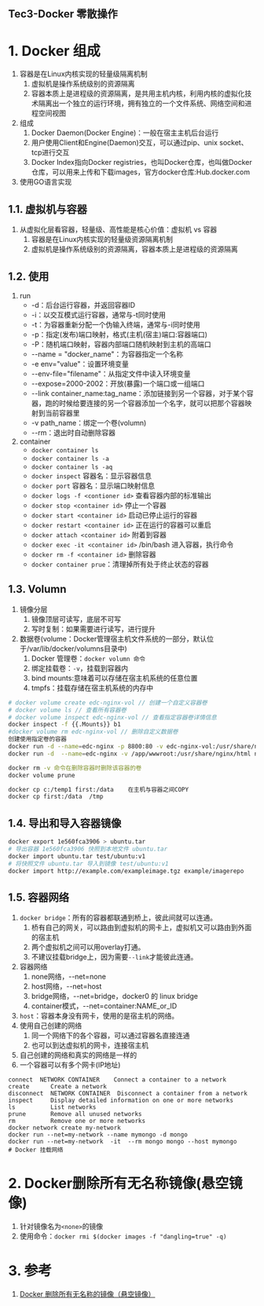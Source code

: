 Tec3-Docker 零散操作
---

# 1. Docker 组成
1. 容器是在Linux内核实现的轻量级隔离机制
   1. 虚拟机是操作系统级别的资源隔离
   2. 容器本质上是进程级的资源隔离，是共用主机内核，利用内核的虚拟化技术隔离出一个独立的运行环境，拥有独立的一个文件系统、网络空间和进程空间视图
2. 组成
   1. Docker Daemon(Docker Engine)：一般在宿主主机后台运行
   2. 用户使用Client和Engine(Daemon)交互，可以通过pip、unix socket、tcp进行交互
   3. Docker Index指向Docker registries，也叫Docker仓库，也叫做Docker仓库，可以用来上传和下载images，官方docker仓库:Hub.docker.com
3. 使用GO语言实现

## 1.1. 虚拟机与容器
1. 从虚拟化层看容器，轻量级、高性能是核心价值：虚拟机 vs 容器
   1. 容器是在Linux内核实现的轻量级资源隔离机制
   2. 虚拟机是操作系统级别的资源隔离，容器本质上是进程级的资源隔离

## 1.2. 使用
1. run
   + -d：后台运行容器，并返回容器ID
   + -i：以交互模式运行容器，通常与-t同时使用
   + -t：为容器重新分配一个伪输入终端，通常与-i同时使用
   + -p：指定(发布)端口映射，格式(主机(宿主)端口:容器端口)
   + -P：随机端口映射，容器内部端口随机映射到主机的高端口
   + --name = "docker_name"：为容器指定一个名称
   + -e env="value"：设置环境变量
   + --env-file="filename"：从指定文件中读入环境变量
   + --expose=2000-2002：开放(暴露)一个端口或一组端口
   + --link container_name:tag_name：添加链接到另一个容器，对于某个容器，跑的时候给要连接的另一个容器添加一个名字，就可以把那个容器映射到当前容器里
   + -v path_name：绑定一个卷(volumn)
   + --rm：退出时自动删除容器
2. container
   + `docker container ls`
   + `docker container ls -a`
   + `docker container ls -aq`
   + `docker inspect` 容器名：显示容器信息
   + `docker port` 容器名：显示端口映射信息
   + `docker logs -f <contioner id>` 查看容器内部的标准输出
   + `docker stop <container id>` 停止一个容器
   + `docker start <container id>` 启动已停止运行的容器
   + `docker restart <container id>` 正在运行的容器可以重启
   + `docker attach <container id>` 附着到容器
   + `docker exec -it <container id>` /bin/bash 进入容器，执行命令
   + `docker rm -f <container id>` 删除容器
   + `docker container prue`：清理掉所有处于终止状态的容器

## 1.3. Volumn
1. 镜像分层
   1. 镜像顶层可读写，底层不可写
   2. 写时复制：如果需要进行读写，进行提升
2. 数据卷(volume：Docker管理宿主机文件系统的一部分，默认位于/var/lib/docker/volumns目录中)
   1. Docker 管理卷：`docker volumn 命令`
   2. 绑定挂载卷：`-v`，挂载到容器内
   3. bind mounts:意味着可以存储在宿主机系统的任意位置
   4. tmpfs：挂载存储在宿主机系统的内存中

```sh
# docker volume create edc-nginx-vol // 创建一个自定义容器卷 
# docker volume ls // 查看所有容器卷
# docker volume inspect edc-nginx-vol // 查看指定容器卷详情信息
docker inspect -f {{.Mounts}} b1
#docker volume rm edc-nginx-vol // 删除自定义数据卷
创建使用指定卷的容器
docker run -d --name=edc-nginx -p 8800:80 -v edc-nginx-vol:/usr/share/nginx/html nginx   注意：-v 后面只有一个目录名，则指的是在容器中目录，然后会自动创建一个volume与它对应。如果edc-nginx-vol不存在，则会自动创建一个volume
docker run -d  --name=edc-nginx -v /app/wwwroot:/usr/share/nginx/html nginx

docker rm -v 命令在删除容器时删除该容器的卷
docker volume prune

docker cp c:/temp1 first:/data    在主机与容器之间COPY
docker cp first:/data  /tmp
```

## 1.4. 导出和导入容器镜像
```sh
docker export 1e560fca3906 > ubuntu.tar
# 导出容器 1e560fca3906 快照到本地文件 ubuntu.tar
docker import ubuntu.tar test/ubuntu:v1
# 将快照文件 ubuntu.tar 导入到镜像 test/ubuntu:v1
docker import http://example.com/exampleimage.tgz example/imagerepo
```

## 1.5. 容器网络
1. `docker bridge`：所有的容器都联通到桥上，彼此间就可以连通。
   1. 桥有自己的网关，可以路由到虚拟机的网卡上，虚拟机又可以路由到外面的宿主机
   2. 两个虚拟机之间可以用overlay打通。
   3. 不建议挂载bridge上，因为需要`--link`才能彼此连通。
2. 容器网络
   1. none网络，--net=none
   2. host网络，--net=host
   3. bridge网络，--net=bridge，docker0 的 linux bridge
   4. container模式，--net=container:NAME_or_ID
3. `host`：容器本身没有网卡，使用的是宿主机的网络。
4. 使用自己创建的网络
   1. 同一个网络下的各个容器，可以通过容器名直接连通
   2. 也可以到达虚拟机的网卡，连接宿主机
5. 自己创建的网络和真实的网络是一样的
6. 一个容器可以有多个网卡(IP地址)

```shell
connect  NETWORK CONTAINER    Connect a container to a network
create      Create a network
disconnect  NETWORK CONTAINER  Disconnect a container from a network
inspect     Display detailed information on one or more networks
ls          List networks
prune       Remove all unused networks
rm          Remove one or more networks
docker network create my-network
docker run --net=my-network --name mymongo -d mongo 
docker run --net=my-network  -it  --rm mongo mongo --host mymongo
# Docker 挂载网络
```

# 2. Docker删除所有无名称镜像(悬空镜像)
1. 针对镜像名为`<none>`的镜像
2. 使用命令：`docker rmi $(docker images -f "dangling=true" -q)`

# 3. 参考
1. <a href = "https://www.cnblogs.com/stulzq/p/8962388.html">Docker 删除所有无名称的镜像（悬空镜像）</a>